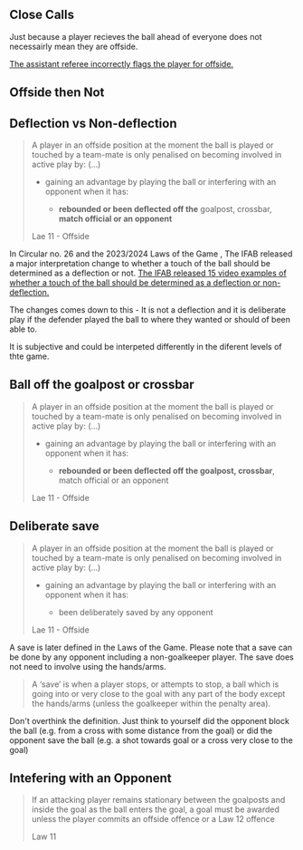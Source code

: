 ## Close Calls

Just because a player recieves the ball ahead of everyone does not necessairly mean they are offside.

[The assistant referee incorrectly flags the player for offside.](https://youtu.be/57Gs6vLMnvU?feature=shared&t=36)

## Offside then Not

## Deflection vs Non-deflection

> A player in an offside position at the moment the ball is played or touched by a
> team-mate is only penalised on becoming involved in active play by:
>  (…)
> 
> - gaining an advantage by playing the ball or interfering with an opponent
>   when it has:
>   
>   - **rebounded or been deflected off the** goalpost, crossbar, **match official or an opponent**
> 
> Lae 11 - Offside

In Circular no. 26 and the 2023/2024 Laws of the Game , The IFAB released a major interpretation change to whether a touch of the ball should be determined as a deflection or not. [The IFAB released 15 video examples of whether a touch of the ball should be determined as a deflection or non-deflection.](https://www.theifab.com/news/law-11-offside-deliberate-play-guidelines-clarified/)

The changes comes down to this - It is not a deflection and it is deliberate play if the defender played the ball to where they wanted or should of been able to.

It is subjective and could be interpeted differently in the diferent levels of thte game.

## Ball off the goalpost or crossbar

> A player in an offside position at the moment the ball is played or touched by a
> team-mate is only penalised on becoming involved in active play by:
>  (…)
> 
> - gaining an advantage by playing the ball or interfering with an opponent
>   when it has:
>   
>   - **rebounded or been deflected off the goalpost, crossbar**, match official or
>     an opponent
> 
> Lae 11 - Offside

## Deliberate save

> A player in an offside position at the moment the ball is played or touched by a
> team-mate is only penalised on becoming involved in active play by:
>  (…)
> 
> - gaining an advantage by playing the ball or interfering with an opponent
>   when it has:
>   
>   - been deliberately saved by any opponent
> 
> Lae 11 - Offside

A save is later defined in the Laws of the Game. Please note that a save can be done by any opponent including a non-goalkeeper player. The save does not need to involve using the hands/arms.

> A ‘save’ is when a player stops, or attempts to stop, a ball which is going into or very close to the goal with any part of the body except the hands/arms (unless the goalkeeper within the penalty area).

Don't overthink the definition. Just think to yourself did the opponent block the ball (e.g. from a cross with some distance from the goal) or did the opponent save the ball (e.g. a shot towards goal or a cross very close to the goal)

## Intefering with an Opponent

> If an attacking player remains stationary between the goalposts and inside the goal as the ball enters the goal, a goal must be awarded unless the player commits an offside offence or a Law 12 offence
> 
> Law 11
